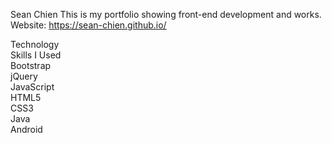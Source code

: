 Sean Chien
This is my portfolio showing front-end development and works.
<br>
Website: https://sean-chien.github.io/

Technology<br>
Skills I Used<br>
Bootstrap<br>
jQuery<br>
JavaScript<br>
HTML5<br>
CSS3<br>
Java<br>
Android
